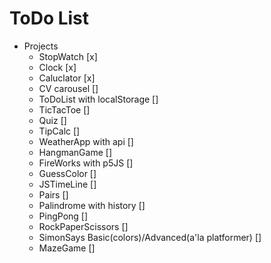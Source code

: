 # ToDo List

- Projects
  - StopWatch [x]
  - Clock [x]
  - Caluclator [x]
  - CV carousel []
  - ToDoList with localStorage []
  - TicTacToe []
  - Quiz []
  - TipCalc []
  - WeatherApp with api []
  - HangmanGame []
  - FireWorks with p5JS []
  - GuessColor []
  - JSTimeLine []
  - Pairs []
  - Palindrome with history []
  - PingPong []
  - RockPaperScissors []
  - SimonSays Basic(colors)/Advanced(a'la platformer) []
  - MazeGame []
